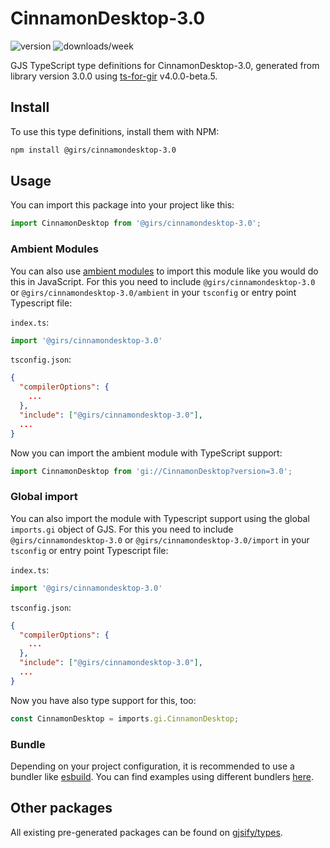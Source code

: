
# CinnamonDesktop-3.0

![version](https://img.shields.io/npm/v/@girs/cinnamondesktop-3.0)
![downloads/week](https://img.shields.io/npm/dw/@girs/cinnamondesktop-3.0)


GJS TypeScript type definitions for CinnamonDesktop-3.0, generated from library version 3.0.0 using [ts-for-gir](https://github.com/gjsify/ts-for-gir) v4.0.0-beta.5.


## Install

To use this type definitions, install them with NPM:
```bash
npm install @girs/cinnamondesktop-3.0
```

## Usage

You can import this package into your project like this:
```ts
import CinnamonDesktop from '@girs/cinnamondesktop-3.0';
```

### Ambient Modules

You can also use [ambient modules](https://github.com/gjsify/ts-for-gir/tree/main/packages/cli#ambient-modules) to import this module like you would do this in JavaScript.
For this you need to include `@girs/cinnamondesktop-3.0` or `@girs/cinnamondesktop-3.0/ambient` in your `tsconfig` or entry point Typescript file:

`index.ts`:
```ts
import '@girs/cinnamondesktop-3.0'
```

`tsconfig.json`:
```json
{
  "compilerOptions": {
    ...
  },
  "include": ["@girs/cinnamondesktop-3.0"],
  ...
}
```

Now you can import the ambient module with TypeScript support: 

```ts
import CinnamonDesktop from 'gi://CinnamonDesktop?version=3.0';
```

### Global import

You can also import the module with Typescript support using the global `imports.gi` object of GJS.
For this you need to include `@girs/cinnamondesktop-3.0` or `@girs/cinnamondesktop-3.0/import` in your `tsconfig` or entry point Typescript file:

`index.ts`:
```ts
import '@girs/cinnamondesktop-3.0'
```

`tsconfig.json`:
```json
{
  "compilerOptions": {
    ...
  },
  "include": ["@girs/cinnamondesktop-3.0"],
  ...
}
```

Now you have also type support for this, too:

```ts
const CinnamonDesktop = imports.gi.CinnamonDesktop;
```

### Bundle

Depending on your project configuration, it is recommended to use a bundler like [esbuild](https://esbuild.github.io/). You can find examples using different bundlers [here](https://github.com/gjsify/ts-for-gir/tree/main/examples).

## Other packages

All existing pre-generated packages can be found on [gjsify/types](https://github.com/gjsify/types).

